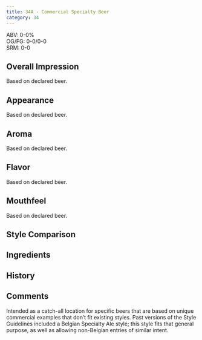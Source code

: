 ```yaml
---
title: 34A - Commercial Specialty Beer
category: 34
---
```


ABV: 0-0%  
OG/FG: 0-0/0-0  
SRM: 0-0  

## Overall Impression
Based on declared beer.

## Appearance
Based on declared beer.

## Aroma
Based on declared beer.

## Flavor
Based on declared beer.

## Mouthfeel
Based on declared beer.

## Style Comparison


## Ingredients


## History


## Comments
Intended as a catch-all location for specific beers that are based on unique commercial examples that don’t fit existing styles. Past versions of the Style Guidelines included a Belgian Specialty Ale style; this style fits that general purpose, as well as allowing non-Belgian entries of similar intent.